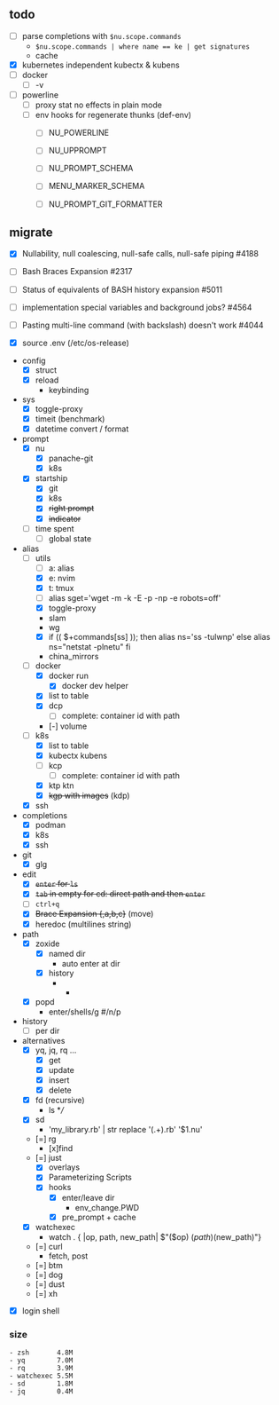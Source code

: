 ## todo
- [ ] parse completions with `$nu.scope.commands`
    - `$nu.scope.commands | where name == ke | get signatures`
    - cache
- [x] kubernetes independent kubectx & kubens
- [ ] docker
    - [ ] -v
- [ ] powerline
    - [ ] proxy stat no effects in plain mode
    - [ ] env hooks for regenerate thunks (def-env)
        - [ ] NU_POWERLINE
        - [ ] NU_UPPROMPT
        - [ ] NU_PROMPT_SCHEMA
        - [ ] MENU_MARKER_SCHEMA
        - [ ] NU_PROMPT_GIT_FORMATTER


## migrate
- [x] Nullability, null coalescing, null-safe calls, null-safe piping #4188
- [ ] Bash Braces Expansion #2317
- [ ] Status of equivalents of BASH history expansion #5011
- [ ] implementation special variables and background jobs? #4564
- [ ] Pasting multi-line command (with backslash) doesn't work #4044
- [x] source .env (/etc/os-release)


- config
    - [x] struct
    - [x] reload
        - keybinding
- sys
    - [x] toggle-proxy
    - [x] timeit (benchmark)
    - [x] datetime convert / format
- prompt
    - [x] nu
        - [x] panache-git
        - [x] k8s
    - [x] startship
        - [x] git
        - [x] k8s
        - [x] ~~right prompt~~
        - [x] ~~indicator~~
    - [ ] time spent
        - [ ] global state
- alias
    - [ ] utils
        - [ ] a: alias
        - [x] e: nvim
        - [x] t: tmux
        - [ ] alias sget='wget -m -k -E -p -np -e robots=off'
        - [x] toggle-proxy
        - slam
        - wg
        - [x] if (( $+commands[ss] )); then
              alias ns='ss -tulwnp'
          else
              alias ns="netstat -plnetu"
          fi
        - china_mirrors
    - [ ] docker
        - [x] docker run
            - [x] docker dev helper
        - [x] list to table
        - [x] dcp
            - [ ] complete: container id with path
        - [-] volume
    - [ ] k8s
        - [x] list to table
        - [x] kubectx kubens
        - [ ] kcp
            - [ ] complete: container id with path
        - [x] ktp ktn
        - [x] ~~kgp with images~~ (kdp)
    - [x] ssh
- completions
    - [x] podman
    - [x] k8s
    - [x] ssh
- git
    - [x] glg
- edit
    - [x] ~~`enter` for `ls`~~
    - [x] ~~`tab` in empty for cd: direct path and then `enter`~~
    - [ ] `ctrl+q`
    - [x] ~~Brace Expansion {,a,b,c}~~ (move)
    - [x] heredoc (multilines string)
- path
    - [x] zoxide
        - [x] named dir
            - auto enter at dir
        - [x] history
            - -
    - [x] popd
        - enter/shells/g #/n/p
- history
    - [ ] per dir
- alternatives
    - [x] yq, jq, rq ...
        - [x] get
        - [x] update
        - [x] insert
        - [x] delete
    - [x] fd (recursive)
        - ls **/*
    - [x] sd
        - 'my_library.rb' | str replace '(.+).rb' '$1.nu'
    - [=] rg
        - [x]find
    - [=] just
        - [x] overlays
        - [x] Parameterizing Scripts
        - [x] hooks
            - [x] enter/leave dir
                - env_change.PWD
            - [x] pre_prompt + cache
    - [x] watchexec
        - watch . { |op, path, new_path| $"($op) ($path) ($new_path)"}
    - [=] curl
        - fetch, post
    - [=] btm
    - [=] dog
    - [=] dust
    - [=] xh
- [x] login shell

### size
    - zsh       4.8M
    - yq        7.0M
    - rq        3.9M
    - watchexec 5.5M
    - sd        1.8M
    - jq        0.4M

